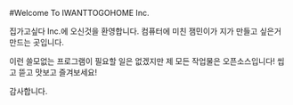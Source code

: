 #Welcome To IWANTTOGOHOME Inc.

집가고싶다 Inc.에 오신것을 환영합니다.
컴퓨터에 미친 잼민이가 지가 만들고 싶은거 만드는 곳입니다.

이런 쓸모없는 프로그램이 필요할 일은 없겠지만 제 모든 작업물은 오픈소스입니다!
씹고 뜯고 맛보고 즐겨보세요!

감사합니다.
